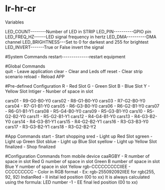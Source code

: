# lr-hr-cr

Variables

LED_COUNT--------Number of LED in STRIP
LED_PIN----------GPIO pin
LED_FREQ_HZ------LED signal frequency in hertz
LED_DMA----------DMA channel
LED_BRIGHTNESS---Set to 0 for darkest and 255 for brightest
LED_INVERT-------True or False invert the signal


 
#System Commands
restart--------------restart equipment



#Global Commands  
quit - Leave application
clear - Clear and Leds off
reset - Clear strip scenario
reload - Reload APP

#Pre-defined Configuration
R - Red Slot
G - Green Slot
B - Blue Slot
Y - Yellow Slot
Intiger - Nunber of space in slot

cars01 - R9-G0-B0-Y0
cars02 - R8-G1-B0-Y0
cars03 - R7-G2-B0-Y0
cars04 - R7-G1-B1-Y0
cars05 - R6-G3-B0-Y0
cars06 - R6-G2-B1-Y0
cars07 - R6-G1-B1-Y1
cars08 - R5-G4-B0-Y0
cars09 - R5-G3-B1-Y0
cars10 - R5-G2-B2-Y0
cars11 - R5-G2-B1-Y1
cars12 - R4-G4-B1-Y0
cars13 - R4-G3-B2-Y0
cars14 - R4-G3-B1-Y1
cars15 - R4-G2-B2-Y1
cars16 - R3-G3-B3-Y0 
cars17 - R3-G3-B2-Y1
cars18 - R3-G2-B2-Y2

   
#App Commands
start - Start shopping 
sred - Light up Red Slot
sgreen - Light up Green Slot
sblue - Light up Blue Slot
syellow - Light up Yellow Slot
finalized - Shop finalized


#Configuration Commands from mobile device
caaRGBY - R number of space in slot Red
          G number of space in slot Green
          B number of space in slot Blue
          Y number of space in slot Yellow
rgb-CCCCCCCCCIIEE - CCCCCCCCC - Color in RGB format - Ex: rgb-255092092IIEE for rgb(255, 92, 92) IndianRed
                  - II inital led position (00 to xx) It is always calculated using the formula: LED number -1
				  - EE final led position (00 to xx)

